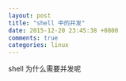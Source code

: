 ```yaml
---
layout: post
title: "shell 中的并发"
date: 2015-12-20 23:45:38 +0800
comments: true
categories: linux 
---
```

shell 为什么需要并发呢

